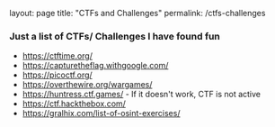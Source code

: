 layout: page
title: "CTFs and Challenges"
permalink: /ctfs-challenges

### Just a list of CTFs/ Challenges I have found fun
* https://ctftime.org/
* https://capturetheflag.withgoogle.com/
* https://picoctf.org/
* https://overthewire.org/wargames/
* https://huntress.ctf.games/ - If it doesn't work, CTF is not active
* https://ctf.hackthebox.com/
* https://gralhix.com/list-of-osint-exercises/
